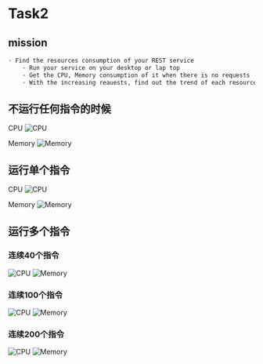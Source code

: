 # Task2

## mission

```txt
· Find the resources consumption of your REST service
    · Run your service on your desktop or lap top
    · Get the CPU, Memory consumption of it when there is no requests
    · With the increasing reauests, find out the trend of each resource utilization
```

## 不运行任何指令的时候

CPU
![CPU](https://github.com/ruishaopu561/BackEnd/blob/master/task2/1.png)

Memory
![Memory](https://github.com/ruishaopu561/BackEnd/blob/master/task2/2.png)

## 运行单个指令

CPU
![CPU](https://github.com/ruishaopu561/BackEnd/blob/master/task2/3.png)

Memory
![Memory](https://github.com/ruishaopu561/BackEnd/blob/master/task2/4.png)

## 运行多个指令

### 连续40个指令

![CPU](https://github.com/ruishaopu561/BackEnd/blob/master/task2/7.png)
![Memory](https://github.com/ruishaopu561/BackEnd/blob/master/task2/8.png)

### 连续100个指令

![CPU](https://github.com/ruishaopu561/BackEnd/blob/master/task2/9.png)
![Memory](https://github.com/ruishaopu561/BackEnd/blob/master/task2/10.png)

### 连续200个指令

![CPU](https://github.com/ruishaopu561/BackEnd/blob/master/task2/5.png)
![Memory](https://github.com/ruishaopu561/BackEnd/blob/master/task2/6.png)
